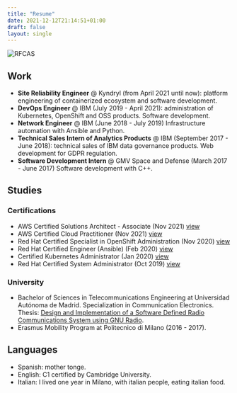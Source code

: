 ```yaml
---
title: "Resume"
date: 2021-12-12T21:14:51+01:00
draft: false
layout: single
---
```


![RFCAS](http://rfcas.eps.uam.es/web/sites/all/themes/clean_theme/images/slide-image-1.jpg)

## Work

- **Site Reliability Engineer** @ Kyndryl (from April 2021 until now): platform engineering of containerized ecosystem and software development.
- **DevOps Engineer** @ IBM (July 2019 - April 2021): administration of Kubernetes, OpenShift and OSS products. Software development.
- **Network Engineer** @ IBM (June 2018 - July 2019) Infrastructure automation with Ansible and Python.
- **Technical Sales Intern of Analytics Products** @ IBM (September 2017 - June 2018): technical sales of IBM data governance products. Web development for GDPR regulation.
- **Software Development Intern** @ GMV Space and Defense (March 2017 - June 2017) Software development with C++.

## Studies

### Certifications

- AWS Certified Solutions Architect - Associate (Nov 2021) [view](https://www.credly.com/badges/aca8d1b0-c794-4375-b586-002bd7be5390/public_url )
- AWS Certified Cloud Practitioner (Nov 2021) [view](https://www.credly.com/badges/60dd1695-0710-448e-b997-fed0b7b031d0/public_url)
- Red Hat Certified Specialist in OpenShift Administration (Nov 2020) [view](https://rhtapps.redhat.com/certifications/badge/verify/V3ROP6CBWORM544LPSFRNC27WAAEQU3CUPSQX2KSDXT6RW46LQ3USGMBTDNSOFVX22WYNJ63KCC3BBTAOIVCQWO7U3Z7NRP66BA673I=)
- Red Hat Certified Engineer (Ansible) (Feb 2020) [view](https://www.redhat.com/rhtapps/services/certifications/badge/verify/V3ROP6CBWORM544LPSFRNC27WAAEQU3CUPSQX2KSDXT6RW46LQ3XCZJWRJNV7ILTXVE4I6VB7OTCG4U5NQYTCNA62RUWOCM34WWBUYQ=)
- Certified Kubernetes Administrator (Jan 2020) [view](https://www.credly.com/badges/7ebce09d-e720-4ef7-8837-dd2608b48e33/public_url)
- Red Hat Certified System Administrator (Oct 2019) [view](https://www.redhat.com/rhtapps/services/certifications/badge/verify/V3ROP6CBWORM544LPSFRNC27WAAEQU3CUPSQX2KSDXT6RW46LQ3XCZJWRJNV7ILTXVE4I6VB7OTCG4U5NQYTCNA62RUWOCM34WWBUYQ=)

### University

- Bachelor of Sciences in Telecommunications Engineering at Universidad Autónoma de Madrid. Specialization in Communication Electronics. Thesis: [Design and Implementation of a Software Defined Radio Communications System using GNU Radio](http://rfcas.eps.uam.es/web/sites/default/files/trabajos_academicos/TFG1617-GITST-05-Jorge_CarpioLo%CC%81pezDeCastro.pdf).
- Erasmus Mobility Program at Politecnico di Milano (2016 - 2017).

## Languages

- Spanish: mother tonge.
- English: C1 certified by Cambridge University.
- Italian: I lived one year in Milano, with italian people, eating italian food.
